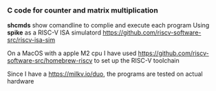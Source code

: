 ### C code for counter and matrix multiplication
**shcmds** show comandline to complie and execute each program
Using **spike** as a RISC-V ISA simulatord  https://github.com/riscv-software-src/riscv-isa-sim

On a MacOS with a apple M2 cpu I have used  https://github.com/riscv-software-src/homebrew-riscv to set up the RISC-V toolchain

Since I have a https://milkv.io/duo, the programs are tested on actual hardware  
